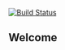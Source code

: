 [![Build Status](https://travis-ci.org/kodek-sleuth/Contacts-book.svg?branch=develope)](https://travis-ci.org/kodek-sleuth/Contacts-book)

## Welcome 